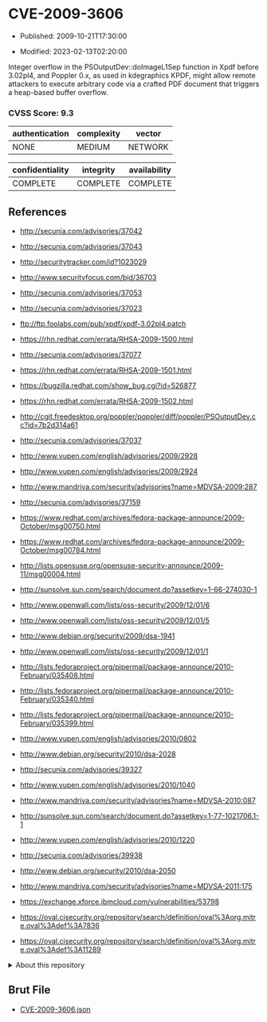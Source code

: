 # CVE-2009-3606

- Published: 2009-10-21T17:30:00

- Modified: 2023-02-13T02:20:00

Integer overflow in the PSOutputDev::doImageL1Sep function in Xpdf before 3.02pl4, and Poppler 0.x, as used in kdegraphics KPDF, might allow remote attackers to execute arbitrary code via a crafted PDF document that triggers a heap-based buffer overflow.

### CVSS Score: **9.3**

| authentication | complexity | vector |
| --- | --- | --- |
| NONE | MEDIUM | NETWORK |

| confidentiality | integrity | availability |
| --- | --- | --- |
| COMPLETE | COMPLETE | COMPLETE |

## References

* http://secunia.com/advisories/37042

* http://secunia.com/advisories/37043

* http://securitytracker.com/id?1023029

* http://www.securityfocus.com/bid/36703

* http://secunia.com/advisories/37053

* http://secunia.com/advisories/37023

* ftp://ftp.foolabs.com/pub/xpdf/xpdf-3.02pl4.patch

* https://rhn.redhat.com/errata/RHSA-2009-1500.html

* http://secunia.com/advisories/37077

* https://rhn.redhat.com/errata/RHSA-2009-1501.html

* https://bugzilla.redhat.com/show_bug.cgi?id=526877

* https://rhn.redhat.com/errata/RHSA-2009-1502.html

* http://cgit.freedesktop.org/poppler/poppler/diff/poppler/PSOutputDev.cc?id=7b2d314a61

* http://secunia.com/advisories/37037

* http://www.vupen.com/english/advisories/2009/2928

* http://www.vupen.com/english/advisories/2009/2924

* http://www.mandriva.com/security/advisories?name=MDVSA-2009:287

* http://secunia.com/advisories/37159

* https://www.redhat.com/archives/fedora-package-announce/2009-October/msg00750.html

* https://www.redhat.com/archives/fedora-package-announce/2009-October/msg00784.html

* http://lists.opensuse.org/opensuse-security-announce/2009-11/msg00004.html

* http://sunsolve.sun.com/search/document.do?assetkey=1-66-274030-1

* http://www.openwall.com/lists/oss-security/2009/12/01/6

* http://www.openwall.com/lists/oss-security/2009/12/01/5

* http://www.debian.org/security/2009/dsa-1941

* http://www.openwall.com/lists/oss-security/2009/12/01/1

* http://lists.fedoraproject.org/pipermail/package-announce/2010-February/035408.html

* http://lists.fedoraproject.org/pipermail/package-announce/2010-February/035340.html

* http://lists.fedoraproject.org/pipermail/package-announce/2010-February/035399.html

* http://www.vupen.com/english/advisories/2010/0802

* http://www.debian.org/security/2010/dsa-2028

* http://secunia.com/advisories/39327

* http://www.vupen.com/english/advisories/2010/1040

* http://www.mandriva.com/security/advisories?name=MDVSA-2010:087

* http://sunsolve.sun.com/search/document.do?assetkey=1-77-1021706.1-1

* http://www.vupen.com/english/advisories/2010/1220

* http://secunia.com/advisories/39938

* http://www.debian.org/security/2010/dsa-2050

* http://www.mandriva.com/security/advisories?name=MDVSA-2011:175

* https://exchange.xforce.ibmcloud.com/vulnerabilities/53798

* https://oval.cisecurity.org/repository/search/definition/oval%3Aorg.mitre.oval%3Adef%3A7836

* https://oval.cisecurity.org/repository/search/definition/oval%3Aorg.mitre.oval%3Adef%3A11289

<details>
<summary>About this repository</summary> 

  This repository is part of the project [Live Hack CVE](https://github.com/Live-Hack-CVE). Main website can be found [www.live-hack.org](https://www.live-hack.org) 
  
  Made by [Sn0wAlice](https://github.com/Sn0wAlice) for the people that care about security and need to have a feed of the latest CVEs. Hope you enjoy it, don't forget to star the repo and follow me on [Twitter](https://twitter.com/Sn0wAlice) and [Github](https://github.com/Sn0wAlice). And that is my [personnal website](https://www.alice-snow.me/)

  - [Home Page](https://github.com/Live-Hack-CVE)
  - [Framework](https://github.com/Live-Hack-CVE/cve-framework)
  - [CVE database](https://github.com/Live-Hack-CVE/full_database)
  - [Changelog](https://github.com/Live-Hack-CVE/Changelog)
</details>

## Brut File

* [CVE-2009-3606.json](https://raw.githubusercontent.com/Live-Hack-CVE/full_database/main/cves/2009/CVE-2009-3606.json)

